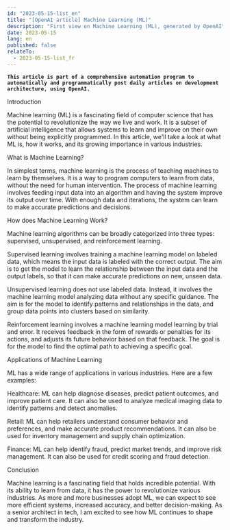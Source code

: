 ```yaml
---
id: "2023-05-15-list_en"
title: "[OpenAI article] Machine Learning (ML)"
description: "First view on Machine Learning (ML), generated by OpenAI"
date: 2023-05-15
lang: en
published: false
relateTo:
  - 2023-05-15-list_fr
---
```


**`This article is part of a comprehensive automation program to automatically and programmatically post daily articles on development architecture, using OpenAI.`**

<article>

Introduction

Machine learning (ML) is a fascinating field of computer science that has the potential to revolutionize the way we live and work. It is a subset of artificial intelligence that allows systems to learn and improve on their own without being explicitly programmed. In this article, we'll take a look at what ML is, how it works, and its growing importance in various industries.

What is Machine Learning?

In simplest terms, machine learning is the process of teaching machines to learn by themselves. It is a way to program computers to learn from data, without the need for human intervention. The process of machine learning involves feeding input data into an algorithm and having the system improve its output over time. With enough data and iterations, the system can learn to make accurate predictions and decisions.

How does Machine Learning Work?

Machine learning algorithms can be broadly categorized into three types: supervised, unsupervised, and reinforcement learning.

Supervised learning involves training a machine learning model on labeled data, which means the input data is labeled with the correct output. The aim is to get the model to learn the relationship between the input data and the output labels, so that it can make accurate predictions on new, unseen data.

Unsupervised learning does not use labeled data. Instead, it involves the machine learning model analyzing data without any specific guidance. The aim is for the model to identify patterns and relationships in the data, and group data points into clusters based on similarity.

Reinforcement learning involves a machine learning model learning by trial and error. It receives feedback in the form of rewards or penalties for its actions, and adjusts its future behavior based on that feedback. The goal is for the model to find the optimal path to achieving a specific goal.

Applications of Machine Learning

ML has a wide range of applications in various industries. Here are a few examples:

Healthcare: ML can help diagnose diseases, predict patient outcomes, and improve patient care. It can also be used to analyze medical imaging data to identify patterns and detect anomalies.

Retail: ML can help retailers understand consumer behavior and preferences, and make accurate product recommendations. It can also be used for inventory management and supply chain optimization.

Finance: ML can help identify fraud, predict market trends, and improve risk management. It can also be used for credit scoring and fraud detection.

Conclusion

Machine learning is a fascinating field that holds incredible potential. With its ability to learn from data, it has the power to revolutionize various industries. As more and more businesses adopt ML, we can expect to see more efficient systems, increased accuracy, and better decision-making. As a senior architect in tech, I am excited to see how ML continues to shape and transform the industry.

</article>